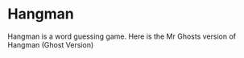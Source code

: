 # Hangman
Hangman is a word guessing game. Here is the Mr Ghosts version of Hangman (Ghost Version)
